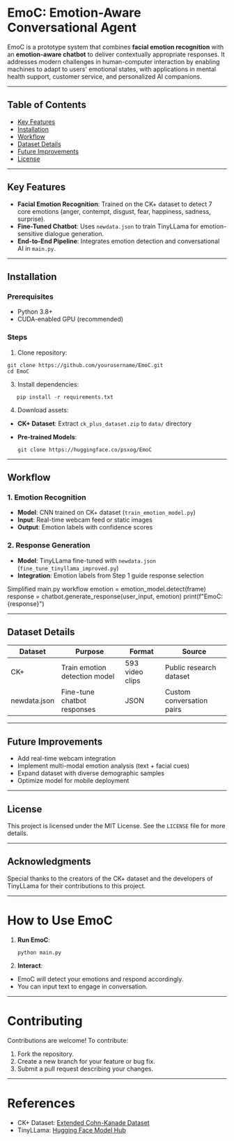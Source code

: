 # EmoC: Emotion-Aware Conversational Agent

EmoC is a prototype system that combines **facial emotion recognition** with an **emotion-aware chatbot** to deliver contextually appropriate responses. It addresses modern challenges in human-computer interaction by enabling machines to adapt to users' emotional states, with applications in mental health support, customer service, and personalized AI companions.

---

## Table of Contents
- [Key Features](#key-features)
- [Installation](#installation)
- [Workflow](#workflow)
- [Dataset Details](#dataset-details)
- [Future Improvements](#future-improvements)
- [License](#license)

---

## Key Features
- **Facial Emotion Recognition**: Trained on the CK+ dataset to detect 7 core emotions (anger, contempt, disgust, fear, happiness, sadness, surprise).
- **Fine-Tuned Chatbot**: Uses `newdata.json` to train TinyLLama for emotion-sensitive dialogue generation.
- **End-to-End Pipeline**: Integrates emotion detection and conversational AI in `main.py`.

---

## Installation

### Prerequisites
- Python 3.8+
- CUDA-enabled GPU (recommended)

### Steps
1. Clone repository:
  ```
  git clone https://github.com/yourusername/EmoC.git  
  cd EmoC
  ```

3. Install dependencies:
```
   pip install -r requirements.txt

```
4. Download assets:
- **CK+ Dataset**: Extract `ck_plus_dataset.zip` to `data/` directory
- **Pre-trained Models**:
  
  ```
  git clone https://huggingface.co/psxog/EmoC
  ```

---

## Workflow
### 1. Emotion Recognition
- **Model**: CNN trained on CK+ dataset (`train_emotion_model.py`)
- **Input**: Real-time webcam feed or static images
- **Output**: Emotion labels with confidence scores

### 2. Response Generation
- **Model**: TinyLLama fine-tuned with `newdata.json` (`fine_tune_tinyllama_improved.py`)
- **Integration**: Emotion labels from Step 1 guide response selection

Simplified main.py workflow
emotion = emotion_model.detect(frame)
response = chatbot.generate_response(user_input, emotion)
print(f"EmoC: {response}")


---

## Dataset Details
| Dataset         | Purpose                          | Format       | Source                     |
|-----------------|----------------------------------|--------------|----------------------------|
| CK+             | Train emotion detection model    | 593 video clips | Public research dataset    |
| newdata.json    | Fine-tune chatbot responses      | JSON         | Custom conversation pairs  |


---

## Future Improvements
- Add real-time webcam integration
- Implement multi-modal emotion analysis (text + facial cues)
- Expand dataset with diverse demographic samples
- Optimize model for mobile deployment

---

## License
This project is licensed under the MIT License. See the `LICENSE` file for more details.

---

## Acknowledgments
Special thanks to the creators of the CK+ dataset and the developers of TinyLLama for their contributions to this project.

---

# How to Use EmoC
1. **Run EmoC**:
   ```
   python main.py
   ```
3. **Interact**:
- EmoC will detect your emotions and respond accordingly.
- You can input text to engage in conversation.

---

# Contributing
Contributions are welcome! To contribute:
1. Fork the repository.
2. Create a new branch for your feature or bug fix.
3. Submit a pull request describing your changes.

---

# References
- CK+ Dataset: [Extended Cohn-Kanade Dataset](https://www.pitt.edu/~emotion/ck-spread.htm)
- TinyLLama: [Hugging Face Model Hub](https://huggingface.co/models)


   

